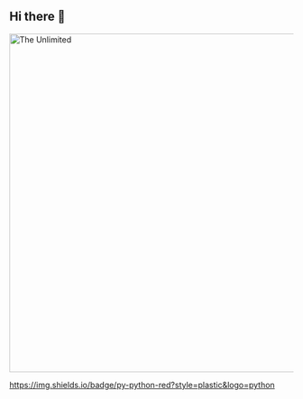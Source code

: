 ## Hi there 👋
<img src="https://github.com/Anatoly1305/Anatoly1305/blob/main/195c8bd3de7b5ff16880cda08d99ef0fcdf190f58890982803b49518a95b6738.gif" alt="The Unlimited" width="600"> 


https://img.shields.io/badge/py-python-red?style=plastic&logo=python
